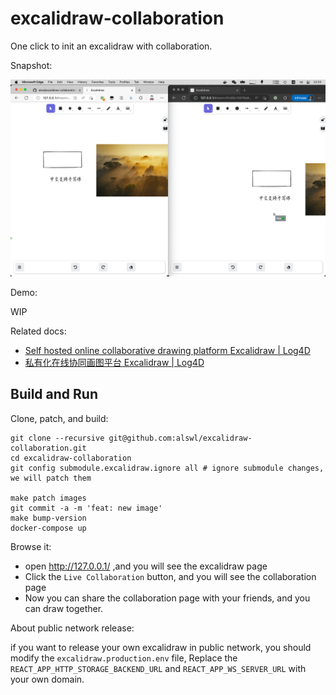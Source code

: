 # excalidraw-collaboration

One click to init an excalidraw with collaboration.

Snapshot:

![snapshot](./_assets/snapshot.png)

Demo:

WIP

Related docs:

- [Self hosted online collaborative drawing platform Excalidraw | Log4D](https://en.blog.alswl.com/2022/10/self-hosted-excalidraw/)
- [私有化在线协同画图平台 Excalidraw | Log4D]( https://blog.alswl.com/2022/10/self-hosted-excalidraw/ )


## Build and Run

Clone, patch, and build:

```
git clone --recursive git@github.com:alswl/excalidraw-collaboration.git
cd excalidraw-collaboration
git config submodule.excalidraw.ignore all # ignore submodule changes, we will patch them

make patch images
git commit -a -m 'feat: new image'
make bump-version
docker-compose up
```

Browse it:

- open http://127.0.0.1/ ,and you will see the excalidraw page
- Click the `Live Collaboration` button, and you will see the collaboration page
- Now you can share the collaboration page with your friends, and you can draw together.


About public network release:

if you want to release your own excalidraw in public network,
you should modify the `excalidraw.production.env` file,
Replace the `REACT_APP_HTTP_STORAGE_BACKEND_URL` and `REACT_APP_WS_SERVER_URL` with your own domain.